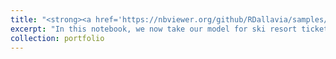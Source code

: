 ```yaml
---
title: "<strong><a href='https://nbviewer.org/github/RDallavia/samples/blob/main/Pricing_Analytics/Notebooks/05_modeling.ipynb'>Resort Pricing Study -- Modelling</a></strong>"
excerpt: "In this notebook, we now take our model for ski resort ticket price and leverage it to gain some insights into what price Big Mountain's facilities might actually support, as well as explore the sensitivity of price changes to various resort parameters. Note, this relies on the implicit assumption that all other resorts are largely setting prices based on how much people value certain facilities, and comparable prices are set correctly. <br> <img src='/images/model.jpeg'>"
collection: portfolio
---
```



